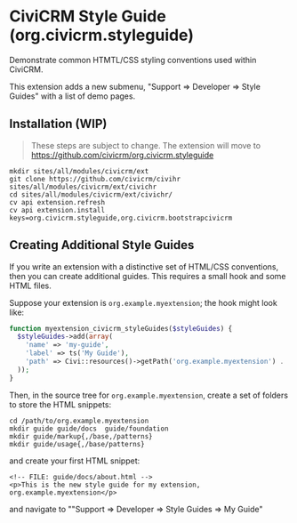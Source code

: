 # CiviCRM Style Guide (org.civicrm.styleguide)

Demonstrate common HTMTL/CSS styling conventions used within CiviCRM.

This extension adds a new submenu, "Support => Developer => Style Guides"
with a list of demo pages.

## Installation (WIP)

> These steps are subject to change. The extension will move to https://github.com/civicrm/org.civicrm.styleguide

```
mkdir sites/all/modules/civicrm/ext
git clone https://github.com/civicrm/civihr sites/all/modules/civicrm/ext/civichr
cd sites/all/modules/civicrm/ext/civichr/
cv api extension.refresh
cv api extension.install keys=org.civicrm.styleguide,org.civicrm.bootstrapcivicrm
```

## Creating Additional Style Guides

If you write an extension with a distinctive set of HTML/CSS conventions,
then you can create additional guides. This requires a small hook and some HTML files.

Suppose your extension is `org.example.myextension`; the hook might look like:

```php
function myextension_civicrm_styleGuides($styleGuides) {
  $styleGuides->add(array(
    'name' => 'my-guide',
    'label' => ts('My Guide'),
    'path' => Civi::resources()->getPath('org.example.myextension') . '/guide',
  ));
}
```

Then, in the source tree for `org.example.myextension`, create a set of folders
to store the HTML snippets:

```
cd /path/to/org.example.myextension
mkdir guide guide/docs  guide/foundation
mkdir guide/markup{,/base,/patterns}
mkdir guide/usage{,/base/patterns}
```

and create your first HTML snippet:

```
<!-- FILE: guide/docs/about.html -->
<p>This is the new style guide for my extension, org.example.myextension</p>
```

and navigate to ""Support => Developer => Style Guides => My Guide"
